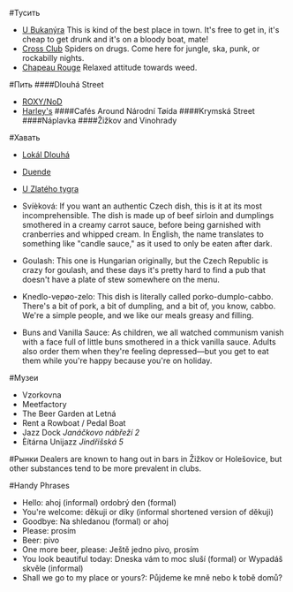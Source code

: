 #Тусить
- [U Bukanýra](https://foursquare.com/v/u-bukanýra/4bb7e28f53649c74637046fb) This is kind of the best place in town. It's free to get in, it's cheap to get drunk and it's on a bloody boat, mate!
- [Cross Club](https://foursquare.com/v/cross-club/4b055110f964a520b75722e3) Spiders on drugs. Come here for jungle, ska, punk, or rockabilly nights.
- [Chapeau Rouge](https://foursquare.com/v/chapeau-rouge/4adcda9cf964a520e54c21e3) Relaxed attitude towards weed.

#Пить
####Dlouhá Street
- [ROXY/NoD](https://foursquare.com/v/roxynod/4adcda9cf964a5200e4d21e3)
- [Harley's](https://foursquare.com/v/harleys/4b47d6cef964a5200b4126e3)
####Cafés Around Národní Tøída
####Krymská Street
####Náplavka
####Žižkov and Vinohrady

#Хавать
- [Lokál Dlouhá](https://foursquare.com/v/lokál-dlouhá/4af5389cf964a5209af821e3)
- [Duende](https://foursquare.com/v/duende/4b89b449f964a520664c32e3)
- [U Zlatého tygra](https://foursquare.com/v/u-zlatého-tygra/4adcda9bf964a5209d4c21e3)

- Svíèková: If you want an authentic Czech dish, this is it at its most incomprehensible. The dish is made up of beef sirloin and dumplings smothered in a creamy carrot sauce, before being garnished with cranberries and whipped cream. In English, the name translates to something like "candle sauce," as it used to only be eaten after dark.
- Goulash: This one is Hungarian originally, but the Czech Republic is crazy for goulash, and these days it's pretty hard to find a pub that doesn't have a plate of stew somewhere on the menu.
- Knedlo-vepøo-zelo: This dish is literally called porko-dumplo-cabbo. There's a bit of pork, a bit of dumpling, and a bit of, you know, cabbo. We're a simple people, and we like our meals greasy and filling.
- Buns and Vanilla Sauce: As children, we all watched communism vanish with a face full of little buns smothered in a thick vanilla sauce. Adults also order them when they're feeling depressed—but you get to eat them while you're happy because you're on holiday.

#Музеи
- Vzorkovna
- Meetfactory
- The Beer Garden at Letná
- Rent a Rowboat / Pedal Boat
- Jazz Dock *Janáčkovo nábřeží 2*
- Èítárna Unijazz *Jindřišská 5*

#Рынки
Dealers are known to hang out in bars in Žižkov or Holešovice, but other substances tend to be more prevalent in clubs.

#Handy Phrases
- Hello: ahoj (informal) ordobrý den (formal)
- You're welcome: děkuji or díky (informal shortened version of děkuji)
- Goodbye: Na shledanou (formal) or ahoj
- Please: prosím
- Beer: pivo
- One more beer, please: Ještě jedno pivo, prosím
- You look beautiful today: Dneska vám to moc sluší (formal) or Wypadáš skvěle (informal)
- Shall we go to my place or yours?: Půjdeme ke mně nebo k tobě domů?
